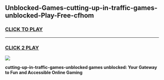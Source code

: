 
## Unblocked-Games-cutting-up-in-traffic-games-unblocked-Play-Free-cfhom
<h3>
<a href="https://premium76.site?title=cutting-up-in-traffic-games-unblocked&ref=22A">CLICK TO PLAY</a></h3>
<hr>

<h3>
<a href="https://premium76.site?title=cutting-up-in-traffic-games-unblocked&ref=22A">CLICK 2 PLAY</a>
  
</h3>

<a href="https://premium76.site?title=cutting-up-in-traffic-games-unblocked&ref=22A"><img src="https://clearcache.store/games.png"></a>


**cutting-up-in-traffic-games-unblocked games unblocked: Your Gateway to Fun and Accessible Online Gaming**
